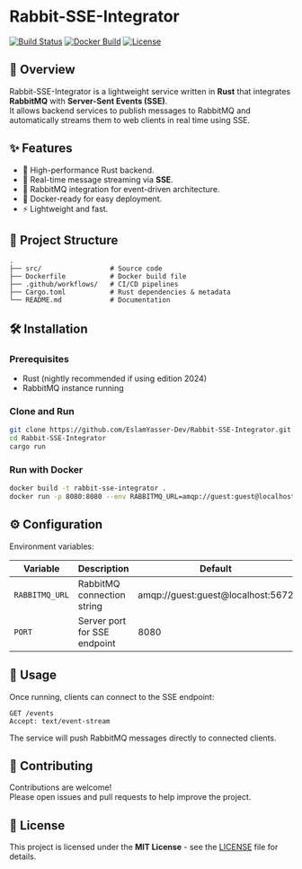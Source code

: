 # Rabbit-SSE-Integrator

[![Build Status](https://github.com/EslamYasser-Dev/Rabbit-SSE-Integrator/actions/workflows/ci.yml/badge.svg)](https://github.com/EslamYasser-Dev/Rabbit-SSE-Integrator/actions/workflows/ci.yml)
[![Docker Build](https://img.shields.io/docker/cloud/build/eslamyasser/rabbit-sse-integrator)](https://hub.docker.com/r/eslamyasser/rabbit-sse-integrator)
[![License](https://img.shields.io/badge/license-MIT-blue.svg)](LICENSE)

## 📌 Overview

Rabbit-SSE-Integrator is a lightweight service written in **Rust** that integrates **RabbitMQ** with **Server-Sent Events (SSE)**.  
It allows backend services to publish messages to RabbitMQ and automatically streams them to web clients in real time using SSE.

## ✨ Features

- 🚀 High-performance Rust backend.
- 🔗 Real-time message streaming via **SSE**.
- 🐇 RabbitMQ integration for event-driven architecture.
- 🐳 Docker-ready for easy deployment.
- ⚡ Lightweight and fast.

## 📂 Project Structure

```
.
├── src/                 # Source code
├── Dockerfile           # Docker build file
├── .github/workflows/   # CI/CD pipelines
├── Cargo.toml           # Rust dependencies & metadata
└── README.md            # Documentation
```

## 🛠 Installation

### Prerequisites

- Rust (nightly recommended if using edition 2024)
- RabbitMQ instance running

### Clone and Run

```bash
git clone https://github.com/EslamYasser-Dev/Rabbit-SSE-Integrator.git
cd Rabbit-SSE-Integrator
cargo run
```

### Run with Docker

```bash
docker build -t rabbit-sse-integrator .
docker run -p 8080:8080 --env RABBITMQ_URL=amqp://guest:guest@localhost:5672 rabbit-sse-integrator
```

## ⚙️ Configuration

Environment variables:

| Variable       | Description                   | Default |
|----------------|-------------------------------|---------|
| `RABBITMQ_URL` | RabbitMQ connection string    | amqp://guest:guest@localhost:5672 |
| `PORT`         | Server port for SSE endpoint  | 8080    |

## 📡 Usage

Once running, clients can connect to the SSE endpoint:

```http
GET /events
Accept: text/event-stream
```

The service will push RabbitMQ messages directly to connected clients.

## 🤝 Contributing

Contributions are welcome!  
Please open issues and pull requests to help improve the project.

## 📜 License

This project is licensed under the **MIT License** - see the [LICENSE](LICENSE) file for details.
